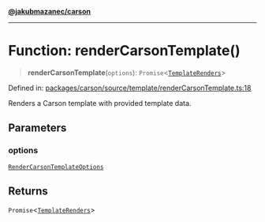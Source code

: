 [**@jakubmazanec/carson**](../README.md)

---

# Function: renderCarsonTemplate()

> **renderCarsonTemplate**(`options`):
> `Promise`\<[`TemplateRenders`](../type-aliases/TemplateRenders.md)\>

Defined in:
[packages/carson/source/template/renderCarsonTemplate.ts:18](https://github.com/jakubmazanec/tools/blob/66e975ab265618dba82f8e4c56654145b7ba4db7/packages/carson/source/template/renderCarsonTemplate.ts#L18)

Renders a Carson template with provided template data.

## Parameters

### options

[`RenderCarsonTemplateOptions`](../type-aliases/RenderCarsonTemplateOptions.md)

## Returns

`Promise`\<[`TemplateRenders`](../type-aliases/TemplateRenders.md)\>
